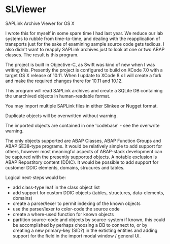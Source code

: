 # SLViewer
SAPLink Archive Viewer for OS X

I wrote this for myself in some spare time I had last year.  We reduce our lab systems to rubble from time-to-time, and dealing with the reapplication of transports just for the sake of examining sample source code gets tedious.  I also didn't want to reapply SAPLink archives just to look at one or two ABAP classes.  The result is this program.

The project is built in Objective-C, as Swift was kind of new when I was writing this.  Presently the project is configured to build on XCode 7.0 with a target OS X release of 10.11.  When I update to XCode 8.x I will create a fork and make the required changes there for 10.11 and 10.12.

This program will read SAPLink archives and create a SQLite DB containing the unarchived objects in human-readable format.  

You may import multiple SAPLink files in either Slinkee or Nugget format.

Duplicate objects will be overwritten without warning.

The imported objects are contained in one 'codebase' - see the overwrite warning.

The only objects supported are ABAP Classes, ABAP Function Groups and ABAP SE38-type programs.  It would be relatively simple to add 
support for others, however most meaningful aspects of ABAP-stack development can be captured with the presently supported objects.
A notable exclusion is ABAP Repostitory content (DDIC).  It would be possible to add support for customer DDIC elements, domains, strucures
and tables.

Logical next-steps would be: 
* add class-type leaf in the class object list 
* add support for custom DDIC objects (tables, structures, data-elements, domains)
* create a parser/lexer to permit indexing of the known objects
* use the parser/lexer to color-code the source code
* create a where-used function for known objects
* partition source-code and objects by source-system if known, this could be accomplished by perhaps choosing a DB to connect to, or by creating a new primary-key (SID?) in the extisting entities and adding support for the field in the import modal window / general UI.

